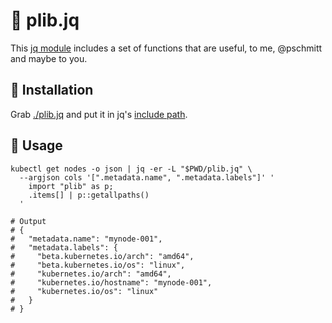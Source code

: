 # 💒 plib.jq

This [jq module](https://jqlang.github.io/jq/manual/#modules) includes a set of
functions that are useful, to me, @pschmitt and maybe to you.

## 🔨 Installation

Grab [./plib.jq](./plib.jq) and put it in jq's
[include path](https://jqlang.github.io/jq/manual/#modules).

## 🍧 Usage

```shell
kubectl get nodes -o json | jq -er -L "$PWD/plib.jq" \
  --argjson cols '[".metadata.name", ".metadata.labels"]' '
    import "plib" as p;
    .items[] | p::getallpaths()
  '

# Output
# {
#   "metadata.name": "mynode-001",
#   "metadata.labels": {
#     "beta.kubernetes.io/arch": "amd64",
#     "beta.kubernetes.io/os": "linux",
#     "kubernetes.io/arch": "amd64",
#     "kubernetes.io/hostname": "mynode-001",
#     "kubernetes.io/os": "linux"
#   }
# }
```
